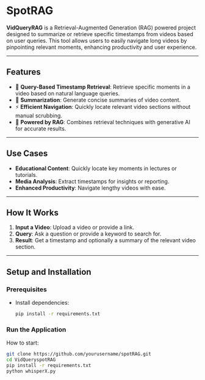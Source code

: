 # SpotRAG

**VidQueryRAG** is a Retrieval-Augmented Generation (RAG) powered project designed to summarize or retrieve specific timestamps from videos based on user queries. This tool allows users to easily navigate long videos by pinpointing relevant moments, enhancing productivity and user experience.

---

## Features
- 🚀 **Query-Based Timestamp Retrieval**: Retrieve specific moments in a video based on natural language queries.
- 📝 **Summarization**: Generate concise summaries of video content.
- ⚡ **Efficient Navigation**: Quickly locate relevant video sections without manual scrubbing.
- 🎯 **Powered by RAG**: Combines retrieval techniques with generative AI for accurate results.

---

## Use Cases
- **Educational Content**: Quickly locate key moments in lectures or tutorials.
- **Media Analysis**: Extract timestamps for insights or reporting.
- **Enhanced Productivity**: Navigate lengthy videos with ease.

---

## How It Works
1. **Input a Video**: Upload a video or provide a link.
2. **Query**: Ask a question or provide a keyword to search for.
3. **Result**: Get a timestamp and optionally a summary of the relevant video section.

---

## Setup and Installation

### Prerequisites
- Install dependencies:
  ```bash
  pip install -r requirements.txt
### Run the Application

 How to start:
   ```bash
   git clone https://github.com/yourusername/spotRAG.git
   cd VidQueryspotRAG
   pip install -r requirements.txt
   python whisperX.py

